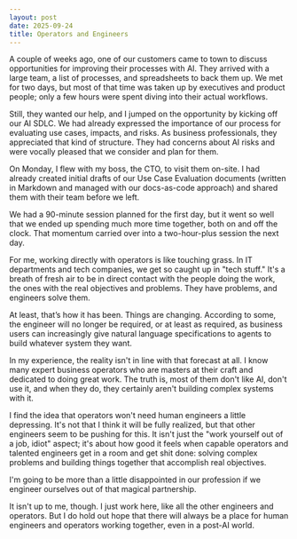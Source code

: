 ```yaml
---
layout: post
date: 2025-09-24
title: Operators and Engineers
---
```


A couple of weeks ago, one of our customers came to town to discuss opportunities for improving their processes with AI. They arrived with a large team, a list of processes, and spreadsheets to back them up. We met for two days, but most of that time was taken up by executives and product people; only a few hours were spent diving into their actual workflows.

Still, they wanted our help, and I jumped on the opportunity by kicking off our AI SDLC. We had already expressed the importance of our process for evaluating use cases, impacts, and risks. As business professionals, they appreciated that kind of structure. They had concerns about AI risks and were vocally pleased that we consider and plan for them.

On Monday, I flew with my boss, the CTO, to visit them on-site. I had already created initial drafts of our Use Case Evaluation documents (written in Markdown and managed with our docs-as-code approach) and shared them with their team before we left.

We had a 90-minute session planned for the first day, but it went so well that we ended up spending much more time together, both on and off the clock. That momentum carried over into a two-hour-plus session the next day.

For me, working directly with operators is like touching grass. In IT departments and tech companies, we get so caught up in "tech stuff." It's a breath of fresh air to be in direct contact with the people doing the work, the ones with the real objectives and problems. They have problems, and engineers solve them.

At least, that’s how it has been. Things are changing. According to some, the engineer will no longer be required, or at least as required, as business users can increasingly give natural language specifications to agents to build whatever system they want.

In my experience, the reality isn't in line with that forecast at all. I know many expert business operators who are masters at their craft and dedicated to doing great work. The truth is, most of them don't like AI, don't use it, and when they do, they certainly aren't building complex systems with it.

I find the idea that operators won't need human engineers a little depressing. It's not that I think it will be fully realized, but that other engineers seem to be pushing for this. It isn't just the "work yourself out of a job, idiot" aspect; it's about how good it feels when capable operators and talented engineers get in a room and get shit done: solving complex problems and building things together that accomplish real objectives.

I'm going to be more than a little disappointed in our profession if we engineer ourselves out of that magical partnership.

It isn't up to me, though. I just work here, like all the other engineers and operators. But I do hold out hope that there will always be a place for human engineers and operators working together, even in a post-AI world.